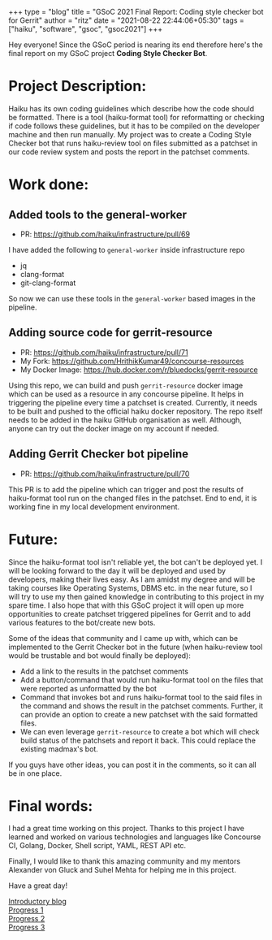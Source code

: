 +++
type = "blog"
title = "GSoC 2021 Final Report: Coding style checker bot for Gerrit"
author = "ritz"
date = "2021-08-22 22:44:06+05:30"
tags = ["haiku", "software", "gsoc", "gsoc2021"]
+++

Hey everyone! Since the GSoC period is nearing its end therefore here's the final report on my GSoC project **Coding Style Checker Bot**.

# Project Description:
Haiku has its own coding guidelines which describe how the code should be formatted. There is a tool (haiku-format tool) for reformatting or checking if code follows these guidelines, but it has to be compiled on the developer machine and then run manually. My project was to create a Coding Style Checker bot that runs haiku-review tool on files submitted as a patchset in our code review system and posts the report in the patchset comments.

# Work done:

## Added tools to the general-worker
* PR: https://github.com/haiku/infrastructure/pull/69

I have added the following to `general-worker` inside infrastructure repo
* jq
* clang-format
* git-clang-format

So now we can use these tools in the `general-worker` based images in the pipeline.

## Adding source code for gerrit-resource
* PR: https://github.com/haiku/infrastructure/pull/71
* My Fork: https://github.com/HrithikKumar49/concourse-resources
* My Docker Image: https://hub.docker.com/r/bluedocks/gerrit-resource

Using this repo, we can build and push `gerrit-resource` docker image which can be used as a resource in any concourse pipeline. It helps in triggering the pipeline every time a patchset is created. Currently, it needs to be built and pushed to the official haiku docker repository. The repo itself needs to be added in the haiku GitHub organisation as well. Although, anyone can try out the docker image on my account if needed.

## Adding Gerrit Checker bot pipeline
* PR: https://github.com/haiku/infrastructure/pull/70

This PR is to add the pipeline which can trigger and post the results of haiku-format tool run on the changed files in the patchset. End to end, it is working fine in my local development environment.

# Future:
Since the haiku-format tool isn't reliable yet, the bot can't be deployed yet. I will be looking forward to the day it will be deployed and used by developers, making their lives easy. As I am amidst my degree and will be taking courses like Operating Systems, DBMS etc. in the near future, so I will try to use my then gained knowledge in contributing to this project in my spare time.
I also hope that with this GSoC project it will open up more opportunities to create patchset triggered pipelines for Gerrit and to add various features to the bot/create new bots.

Some of the ideas that community and I came up with, which can be implemented to the Gerrit Checker bot in the future (when haiku-review tool would be trustable and bot would finally be deployed):
* Add a link to the results in the patchset comments
* Add a button/command that would run haiku-format tool on the files that were reported as unformatted by the bot
* Command that invokes bot and runs haiku-format tool to the said files in the command and shows the result in the patchset comments. Further, it can provide an option to create a new patchset with the said formatted files.
* We can even leverage `gerrit-resource` to create a bot which will check build status of the patchsets and report it back. This could replace the existing madmax's bot.

If you guys have other ideas, you can post it in the comments, so it can all be in one place.

# Final words:
I had a great time working on this project. Thanks to this project I have learned and worked on various technologies and languages like Concourse CI, Golang, Docker, Shell script, YAML, REST API etc. 

Finally, I would like to thank this amazing community and my mentors Alexander von Gluck and Suhel Mehta for helping me in this project.

Have a great day!

[Introductory blog](https://discuss.haiku-os.org/t/gsoc-2021-coding-style-checker-bot-for-gerrit-haiku-project/10772)  
[Progress 1](https://discuss.haiku-os.org/t/gsoc-2021-progress-update-1-coding-style-checker-bot-for-gerrit-haiku-project/10814)  
[Progress 2](https://discuss.haiku-os.org/t/gsoc-2021-progress-update-2-coding-style-checker-bot-for-gerrit-haiku-project/10962)  
[Progress 3](https://discuss.haiku-os.org/t/gsoc-2021-progress-update-3-coding-style-checker-bot-for-gerrit-haiku-project/11074)  
